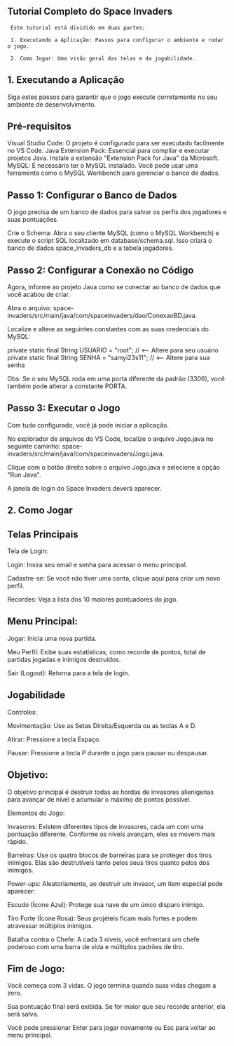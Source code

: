  ## Tutorial Completo do Space Invaders
     Este tutorial está dividido em duas partes:

     1. Executando a Aplicação: Passos para configurar o ambiente e rodar o jogo.

     2. Como Jogar: Uma visão geral das telas e da jogabilidade.

## 1. Executando a Aplicação
Siga estes passos para garantir que o jogo execute corretamente no seu ambiente de desenvolvimento.

## Pré-requisitos
Visual Studio Code: O projeto é configurado para ser executado facilmente no VS Code.
Java Extension Pack: Essencial para compilar e executar projetos Java. Instale a extensão "Extension Pack for Java" da Microsoft.
MySQL: É necessário ter o MySQL instalado. Você pode usar uma ferramenta como o MySQL Workbench para gerenciar o banco de dados.

## Passo 1: Configurar o Banco de Dados
O jogo precisa de um banco de dados para salvar os perfis dos jogadores e suas pontuações.

Crie o Schema: Abra o seu cliente MySQL (como o MySQL Workbench) e execute o script SQL localizado em database/schema.sql. Isso criará o banco de dados space_invaders_db e a tabela jogadores.

## Passo 2: Configurar a Conexão no Código
Agora, informe ao projeto Java como se conectar ao banco de dados que você acabou de criar.

Abra o arquivo: space-invaders/src/main/java/com/spaceinvaders/dao/ConexaoBD.java.

Localize e altere as seguintes constantes com as suas credenciais do MySQL:

private static final String USUARIO = "root"; // <-- Altere para seu usuário
private static final String SENHA = "samyi23s11";   // <-- Altere para sua senha

Obs: Se o seu MySQL roda em uma porta diferente da padrão (3306), você também pode alterar a constante PORTA.

## Passo 3: Executar o Jogo
Com tudo configurado, você já pode iniciar a aplicação.

No explorador de arquivos do VS Code, localize o arquivo Jogo.java no seguinte caminho: space-invaders/src/main/java/com/spaceinvaders/Jogo.java.

Clique com o botão direito sobre o arquivo Jogo.java e selecione a opção "Run Java".

A janela de login do Space Invaders deverá aparecer.

## 2. Como Jogar

## Telas Principais
Tela de Login:

Login: Insira seu email e senha para acessar o menu principal.

Cadastre-se: Se você não tiver uma conta, clique aqui para criar um novo perfil.

Recordes: Veja a lista dos 10 maiores pontuadores do jogo.

## Menu Principal:

Jogar: Inicia uma nova partida.

Meu Perfil: Exibe suas estatísticas, como recorde de pontos, total de partidas jogadas e inimigos destruídos.

Sair (Logout): Retorna para a tela de login.

## Jogabilidade
Controles:

Movimentação: Use as Setas Direita/Esquerda ou as teclas A e D.

Atirar: Pressione a tecla Espaço.

Pausar: Pressione a tecla P durante o jogo para pausar ou despausar.

## Objetivo:

O objetivo principal é destruir todas as hordas de invasores alienígenas para avançar de nível e acumular o máximo de pontos possível.

Elementos do Jogo:

Invasores: Existem diferentes tipos de invasores, cada um com uma pontuação diferente. Conforme os níveis avançam, eles se movem mais rápido.

Barreiras: Use os quatro blocos de barreiras para se proteger dos tiros inimigos. Elas são destrutíveis tanto pelos seus tiros quanto pelos dos inimigos.

Power-ups: Aleatoriamente, ao destruir um invasor, um item especial pode aparecer:

Escudo (Ícone Azul): Protege sua nave de um único disparo inimigo.

Tiro Forte (Ícone Rosa): Seus projéteis ficam mais fortes e podem atravessar múltiplos inimigos.

Batalha contra o Chefe: A cada 3 níveis, você enfrentará um chefe poderoso com uma barra de vida e múltiplos padrões de tiro.

## Fim de Jogo:

Você começa com 3 vidas. O jogo termina quando suas vidas chegam a zero.

Sua pontuação final será exibida. Se for maior que seu recorde anterior, ela será salva.

Você pode pressionar Enter para jogar novamente ou Esc para voltar ao menu principal.
